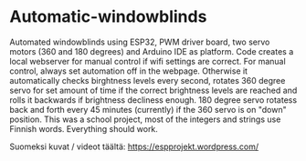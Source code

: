 # Automatic-windowblinds
Automated windowblinds using ESP32, PWM driver board, two servo motors (360 and 180 degrees) and Arduino IDE as platform.
Code creates a local webserver for manual control if wifi settings are correct. For manual control, always set automation off in the webpage. Otherwise it automatically checks birghtness levels every second, rotates 360 degree servo for set amount of time if the correct brightness levels are reached and rolls it backwards if brightness decliness enough. 180 degree servo rotatess back and forth every 45 minutes (currently) if the 360 servo is on "down" position.
This was a school project, most of the integers and strings use Finnish words.
Everything should work.

Suomeksi kuvat / videot täältä: https://espprojekt.wordpress.com/
